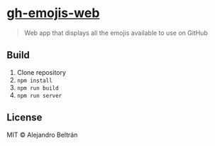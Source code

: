 # [gh-emojis-web](https://alebelcor.github.io/gh-emojis-web)

> Web app that displays all the emojis available to use on GitHub

## Build

1. Clone repository
2. `npm install`
3. `npm run build`
4. `npm run server`

## License

MIT © Alejandro Beltrán
